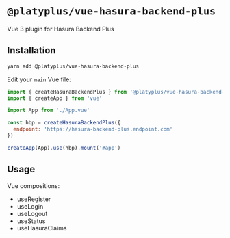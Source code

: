 # `@platyplus/vue-hasura-backend-plus`

Vue 3 plugin for Hasura Backend Plus

## Installation

```sh
yarn add @platyplus/vue-hasura-backend-plus
```

Edit your `main` Vue file:

```js
import { createHasuraBackendPlus } from '@platyplus/vue-hasura-backend-plus'
import { createApp } from 'vue'

import App from './App.vue'

const hbp = createHasuraBackendPlus({
  endpoint: 'https://hasura-backend-plus.endpoint.com'
})

createApp(App).use(hbp).mount('#app')
```

## Usage

Vue compositions:

- useRegister
- useLogin
- useLogout
- useStatus
- useHasuraClaims
